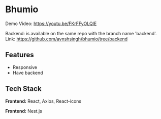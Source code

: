 
# Bhumio

Demo Video: https://youtu.be/FKrFFyOLQlE

Backend: is available on the same repo with the branch name 'backend'.
Link: https://github.com/avnshsingh/bhumio/tree/backend

## Features

- Responsive
- Have backend


## Tech Stack

**Frontend:** React, Axios, React-icons

**Frontend:** Nest.js

